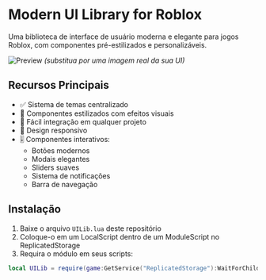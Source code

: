 # Modern UI Library for Roblox

Uma biblioteca de interface de usuário moderna e elegante para jogos Roblox, com componentes pré-estilizados e personalizáveis.

![Preview](https://i.imgur.com/example.png) *(substitua por uma imagem real da sua UI)*

## Recursos Principais

- ✅ Sistema de temas centralizado
- 🎨 Componentes estilizados com efeitos visuais
- 🚀 Fácil integração em qualquer projeto
- 📱 Design responsivo
- 🎚️ Componentes interativos:
  - Botões modernos
  - Modais elegantes
  - Sliders suaves
  - Sistema de notificações
  - Barra de navegação

## Instalação

1. Baixe o arquivo `UILib.lua` deste repositório
2. Coloque-o em um LocalScript dentro de um ModuleScript no ReplicatedStorage
3. Requira o módulo em seus scripts:

```lua
local UILib = require(game:GetService("ReplicatedStorage"):WaitForChild("UILib"))
